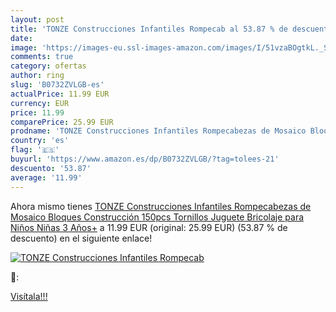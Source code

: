 ```yaml
---
layout: post
title: 'TONZE Construcciones Infantiles Rompecab al 53.87 % de descuento'
date: 
image: 'https://images-eu.ssl-images-amazon.com/images/I/51vzaBOgtkL._SL200_.jpg'
comments: true
category: ofertas
author: ring
slug: 'B0732ZVLGB-es'
actualPrice: 11.99 EUR
currency: EUR
price: 11.99
comparePrice: 25.99 EUR
prodname: 'TONZE Construcciones Infantiles Rompecabezas de Mosaico Bloques Construcción 150pcs Tornillos Juguete Bricolaje para Niños Niñas 3 Años+'
country: 'es'
flag: '🇪🇸'
buyurl: 'https://www.amazon.es/dp/B0732ZVLGB/?tag=tolees-21'
descuento: '53.87'
average: '11.99'
---
```


Ahora mismo tienes [TONZE Construcciones Infantiles Rompecabezas de Mosaico Bloques Construcción 150pcs Tornillos Juguete Bricolaje para Niños Niñas 3 Años+](https://www.amazon.es/dp/B0732ZVLGB/?tag=tolees-21) a 11.99 EUR (original: 25.99 EUR) (53.87 %  de descuento) en el siguiente enlace!

[![TONZE Construcciones Infantiles Rompecab](https://images-eu.ssl-images-amazon.com/images/I/51vzaBOgtkL._SL200_.jpg)](https://www.amazon.es/dp/B0732ZVLGB/?tag=tolees-21)

🔎:


[Visítala!!!](https://www.amazon.es/dp/B0732ZVLGB/?tag=tolees-21)
